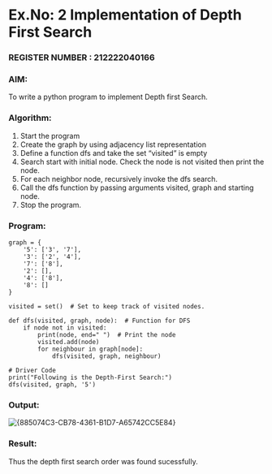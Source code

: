 # Ex.No: 2  Implementation of Depth First Search                                                                           
### REGISTER NUMBER : 212222040166
### AIM: 
To write a python program to implement Depth first Search. 
### Algorithm:
1. Start the program
2. Create the graph by using adjacency list representation
3. Define a function dfs and take the set “visited” is empty 
4. Search start with initial node. Check the node is not visited then print the node.
5. For each neighbor node, recursively invoke the dfs search.
6. Call the dfs function by passing arguments visited, graph and starting node.
7. Stop the program.
### Program:
```
graph = {
    '5': ['3', '7'],
    '3': ['2', '4'],
    '7': ['8'],
    '2': [],
    '4': ['8'],
    '8': []
}

visited = set()  # Set to keep track of visited nodes.

def dfs(visited, graph, node):  # Function for DFS
    if node not in visited:
        print(node, end=" ")  # Print the node
        visited.add(node)
        for neighbour in graph[node]:
            dfs(visited, graph, neighbour)

# Driver Code
print("Following is the Depth-First Search:")
dfs(visited, graph, '5')

```
### Output:
![{885074C3-CB78-4361-B1D7-A65742CC5E84}](https://github.com/user-attachments/assets/5e9c0491-d522-4511-861c-743b9e157595)


### Result:
Thus the depth first search order was found sucessfully.
